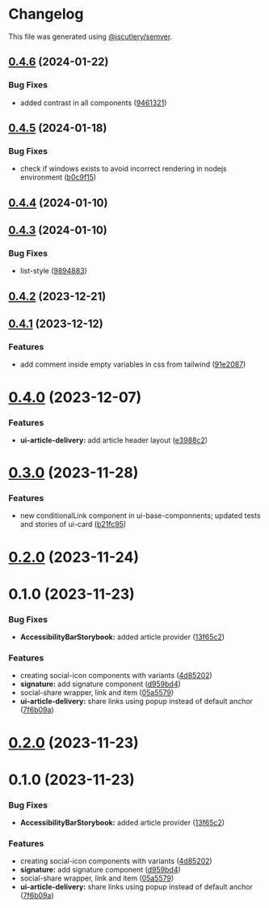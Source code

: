 # Changelog

This file was generated using [@jscutlery/semver](https://github.com/jscutlery/semver).

## [0.4.6](https://gitlab.ir7.com.br/r7/front-monorepo/compare/ui-article-delivery-0.4.5...ui-article-delivery-0.4.6) (2024-01-22)

### Bug Fixes

- added contrast in all components ([9461321](https://gitlab.ir7.com.br/r7/front-monorepo/commit/9461321c9c512f5cae094ffcb9042798e69f29e3))

## [0.4.5](https://gitlab.ir7.com.br/r7/front-monorepo/compare/ui-article-delivery-0.4.4...ui-article-delivery-0.4.5) (2024-01-18)

### Bug Fixes

- check if windows exists to avoid incorrect rendering in nodejs environment ([b0c9f15](https://gitlab.ir7.com.br/r7/front-monorepo/commit/b0c9f15d8ee95347e9879aaed3ec89a7530b17f0))

## [0.4.4](https://gitlab.ir7.com.br/r7/front-monorepo/compare/ui-article-delivery-0.4.3...ui-article-delivery-0.4.4) (2024-01-10)

## [0.4.3](https://gitlab.ir7.com.br/r7/front-monorepo/compare/ui-article-delivery-0.4.2...ui-article-delivery-0.4.3) (2024-01-10)

### Bug Fixes

- list-style ([9894883](https://gitlab.ir7.com.br/r7/front-monorepo/commit/9894883a069237d8ecca8196a29cba94defdc466))

## [0.4.2](https://gitlab.ir7.com.br/r7/front-monorepo/compare/ui-article-delivery-0.4.1...ui-article-delivery-0.4.2) (2023-12-21)

## [0.4.1](https://gitlab.ir7.com.br/r7/front-monorepo/compare/ui-article-delivery-0.4.0...ui-article-delivery-0.4.1) (2023-12-12)

### Features

- add comment inside empty variables in css from tailwind ([91e2087](https://gitlab.ir7.com.br/r7/front-monorepo/commit/91e208700db842328932c806aac0482e689cf86b))

# [0.4.0](https://gitlab.ir7.com.br/r7/front-monorepo/compare/ui-article-delivery-0.3.0...ui-article-delivery-0.4.0) (2023-12-07)

### Features

- **ui-article-delivery:** add article header layout ([e3988c2](https://gitlab.ir7.com.br/r7/front-monorepo/commit/e3988c2fea040c52bc658f657fe3568b41be98ff))

# [0.3.0](https://gitlab.ir7.com.br/r7/front-monorepo/compare/ui-article-delivery-0.2.0...ui-article-delivery-0.3.0) (2023-11-28)

### Features

- new conditionalLink component in ui-base-componnents; updated tests and stories of ui-card ([b21fc95](https://gitlab.ir7.com.br/r7/front-monorepo/commit/b21fc95bb1ad1146714dafb7fa6eb763a853a738))

# [0.2.0](https://gitlab.ir7.com.br/r7/front-monorepo/compare/ui-article-delivery-0.1.0...ui-article-delivery-0.2.0) (2023-11-24)

# 0.1.0 (2023-11-23)

### Bug Fixes

- **AccessibilityBarStorybook:** added article provider ([13f65c2](https://gitlab.ir7.com.br/r7/front-monorepo/commit/13f65c29e2aa6d981d42b0b2a6a656affd80a86c))

### Features

- creating social-icon components with variants ([4d85202](https://gitlab.ir7.com.br/r7/front-monorepo/commit/4d85202ba357e850e80c989507ac51b34d3939e3))
- **signature:** add signature component ([d959bd4](https://gitlab.ir7.com.br/r7/front-monorepo/commit/d959bd4d954d20ae6100e1dc33f09f750bdee7f1))
- social-share wrapper, link and item ([05a5579](https://gitlab.ir7.com.br/r7/front-monorepo/commit/05a557966fd3700a7053e40f259e048fd44e0b1a))
- **ui-article-delivery:** share links using popup instead of default anchor ([7f6b09a](https://gitlab.ir7.com.br/r7/front-monorepo/commit/7f6b09a5d33c11c49025def9e660e73c396ed1b7))

# [0.2.0](https://gitlab.ir7.com.br/r7/front-monorepo/compare/ui-article-delivery-0.1.0...ui-article-delivery-0.2.0) (2023-11-23)

# 0.1.0 (2023-11-23)

### Bug Fixes

- **AccessibilityBarStorybook:** added article provider ([13f65c2](https://gitlab.ir7.com.br/r7/front-monorepo/commit/13f65c29e2aa6d981d42b0b2a6a656affd80a86c))

### Features

- creating social-icon components with variants ([4d85202](https://gitlab.ir7.com.br/r7/front-monorepo/commit/4d85202ba357e850e80c989507ac51b34d3939e3))
- **signature:** add signature component ([d959bd4](https://gitlab.ir7.com.br/r7/front-monorepo/commit/d959bd4d954d20ae6100e1dc33f09f750bdee7f1))
- social-share wrapper, link and item ([05a5579](https://gitlab.ir7.com.br/r7/front-monorepo/commit/05a557966fd3700a7053e40f259e048fd44e0b1a))
- **ui-article-delivery:** share links using popup instead of default anchor ([7f6b09a](https://gitlab.ir7.com.br/r7/front-monorepo/commit/7f6b09a5d33c11c49025def9e660e73c396ed1b7))

